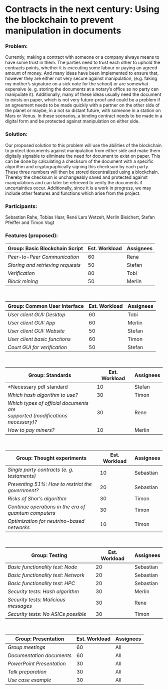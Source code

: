 # Contracts in the next century: Using the blockchain to prevent manipulation in documents #

### Problem: ###
Currently, making a contract with someone or a company always means to have some trust in them. The parties need to trust each other to uphold the contracts points, whether it is executing some labour or paying an agreed amount of money. And many ideas have been implemented to ensure that, however they are either not very secure against manipulation, (e.g. faking my mother’s signature on a sick note for the school) or are somewhat expensive (e. g. storing the documents at a notary’s office so no party can manipulate it). Additionally, many of these ideas usually need the document to exists on paper, which is not very future-proof and could be a problem if an agreement needs to be made quickly with a partner on the other side of the planet or maybe, in a not so distant future, with someone in a station on Mars or Venus. In these scenarios, a binding contract needs to be made in a digital form and be protected against manipulation on either side.

### Solution: ###
Our proposed solution to this problem will use the abilities of the blockchain to protect documents against manipulation from either side and make them digitally signable to eliminate the need for document to exist on paper. This can be done by calculating a checksum of the document with a specific algorithm and cryptographically signing this checksum by each party. These three numbers will then be stored decentralized using a blockchain. Thereby the checksum is unchangeably saved and protected against manipulations and can later be retrieved to verify the documents if uncertainties occur. Additionally, since it is a work in progress, we may include other features and functions which arise from the project.

### Participants: ###
Sebastian Rahe, Tobias Haar, René Lars Wetzelt, Merlin Bleichert, Stefan Pfeiffer and Timon Vogt

### Features (proposed): ###

| Group: Basic Blockchain Script | Est. Workload | Assignees |
|--------------------------------|---------------|-----------|
| *Peer-to-Peer Communication* | 60 | Rene |
| *Storing and retrieving requests* | 50 | Stefan |
| *Verification* | 80 | Tobi |
| *Block mining* | 50 | Merlin |

<br>

| Group: Common User Interface | Est. Workload | Assignees |
|------------------------------|---------------|-----------|
| *User client GUI: Desktop* | 60 | Tobi |
| *User client GUI: App* | 60 | Merlin | 
| *User client GUI: Website* | 50 | Stefan |
| *User client basic functions* | 60 | Timon |
| *Court GUI for verification* | 50 | Stefan |

<br>

| Group: Standards | Est. Workload | Assignees |
|------------------|---------------|-----------|
| *Necessary pdf standard | 10 | Stefan |
| *Which hash algorithm to use?* | 30 | Timon|
| *Which types of official documents are <br> supported (modifications necessary)?* | 30 | Rene |
| *How to pay miners?* | 10 | Merlin |

<br>

| Group: Thought experiments | Est. Workload | Assignees |
|----------------------------|---------------|-----------|
| *Single party contracts (e. g. testaments)* | 10 | Sebastian |
| *Preventing 51%: How to restrict the government?* | 20 | Sebastian |
| *Risks of Shor’s algorithm* | 30 | Timon |
| *Continue operations in the era of quantum computers* | 30 | Timon |
| *Optimization for neutrino-based networks* | 10 | Timon |

<br>

| Group: Testing | Est. Workload | Assignees |
|----------------|---------------|-----------|
| *Basic functionality test: Node* | 20 | Sebastian |
| *Basic functionality test: Network* | 20 | Sebastian |
| *Basic functionality test: HPC* | 20 | Sebastian |
| *Security tests: Hash algorithm* | 30 | Merlin |
| *Security tests: Malicious messages* | 30 | Rene |
| *Security tests: No ASICs possible* | 30 | Timon |

<br>

| Group: Presentation | Est. Workload | Assignees |
|---------------------|---------------|-----------|
| *Group meetings* | 60 | All |
| *Documentation documents* | 60 | All |
| *PowerPoint Presentation* | 30 | All |
| *Talk preparation* | 30 | All |
| *Use case example* | 30 | All |

